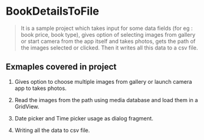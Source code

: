 # BookDetailsToFile

> It is a sample project which takes input for some data fields (for eg : book price, book type), gives option of selecting images from 
> gallery or start camera from the app itself and takes photos, gets the path of the images selected or clicked.
> Then it writes all this data to a csv file.


## Exmaples covered in project

1. Gives option to choose multiple images from gallery or launch camera app to takes photos.

2. Read the images from the path using media database and load them in a GridView.

3. Date picker and Time picker usage as dialog fragment.

4. Writing all the data to csv file.

